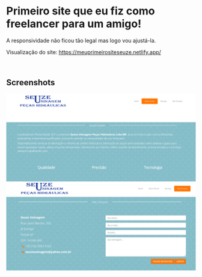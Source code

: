 # Primeiro site que eu fiz como freelancer para um amigo!

A responsividade não ficou tão legal mas logo vou ajustá-la.

Visualização do site: https://meuprimeirositeseuze.netlify.app/

<br>

## Screenshots

<p align="center">
  <img src="screenshot.do.projeto.png" align="center"></img>
  <img src="screenshot.do.projeto2.png" align="center"></img>
</p>

